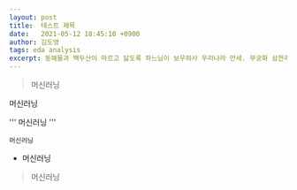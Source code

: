 ```yaml
---
layout: post
title:  테스트 제목
date:   2021-05-12 18:45:10 +0900
author: 김도영
tags: eda analysis
excerpt: 동해물과 백두산이 마르고 닳도록 하느님이 보우하사 우리나라 만세. 무궁화 삼천리 화려강산. 대한사람 대한으로 길이 보전하세. 동해물과 백두산이 마르고 닳도록 하느님이 보우하사 우리나라 만세. 무궁화 삼천리 화려강산. 대한사람 대한으로 길이 보전하세. 동해물과 백두산이 마르고 닳도록 하느님이 보우하사 우리나라 만세. 무궁화 삼천리 화려강산. 대한사람 대한으로 길이 보전하세.
---
```


> 머신러닝

머신러닝

'''
머신러닝
'''

`머신러닝`

- 머신러닝

> 머신러닝